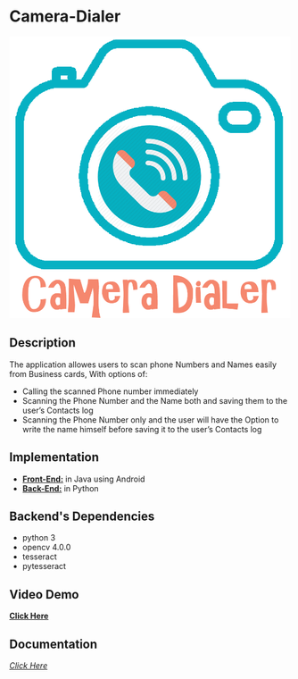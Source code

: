 # Camera-Dialer
![Logo of Camera Dialer](https://github.com/Amira-Fareed/Camera-Dialer/blob/master/Camera%20Dialer/logo_text.png)
## Description

The application allowes users to scan phone Numbers and Names easily from Business cards, With options of:  
- Calling the scanned Phone number immediately  
- Scanning the Phone Number and the Name both and saving them to the user’s Contacts log 
- Scanning the Phone Number only and the user will have the Option to write the name himself before saving it to the user’s Contacts log 

## Implementation 
* **[Front-End:](https://github.com/Amira-Fareed/Camera-Dialer/tree/master/Camera%20Dialer)** in Java using Android
* **[Back-End:](https://github.com/Amira-Fareed/Camera-Dialer/tree/master/Backend)** in Python 
## Backend's Dependencies
* python 3
* opencv 4.0.0
* tesseract
* pytesseract

## Video Demo
**[Click Here](https://drive.google.com/file/d/13U_bDedSSWpv50RFDHmI9cr_9gPOz3di/view?usp=sharing)**

## Documentation
*[Click Here](https://github.com/Amira-Fareed/Camera-Dialer/blob/master/Camera%20Dialer/Camera%20Dialer.pdf)*
